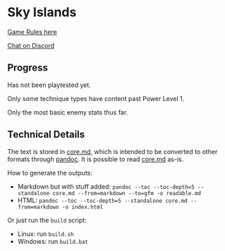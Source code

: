# Sky Islands

[Game Rules here](/readable.md)

[Chat on Discord](https://discord.gg/CG8HwGv)

## Progress

Has not been playtested yet.

Only some technique types have content past Power Level 1.

Only the most basic enemy stats thus far.

## Technical Details

The text is stored in [core.md](/core.md), which is intended to be converted to other formats through [pandoc](https://pandoc.org/). It is possible to read [core.md](/core.md) as-is.

How to generate the outputs:

- Markdown but with stuff added: `pandoc --toc --toc-depth=5 --standalone core.md --from=markdown --to=gfm -o readable.md`
- HTML: `pandoc --toc --toc-depth=5 --standalone core.md --from=markdown -o index.html`

Or just run the `build` script:

- Linux: run `build.sh`
- Windows: run `build.bat`
